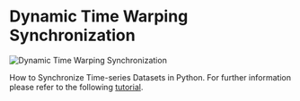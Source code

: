 # Dynamic Time Warping Synchronization

![Dynamic Time Warping Synchronization](https://cdn-images-1.medium.com/max/800/1*EqbQyCAnEiYAZ6Cb74hwqQ.gif)

How to Synchronize Time-series Datasets in Python. For further information please refer to the following [tutorial](https://towardsdatascience.com/how-to-synchronize-time-series-datasets-in-python-f3a1826c21c0).
